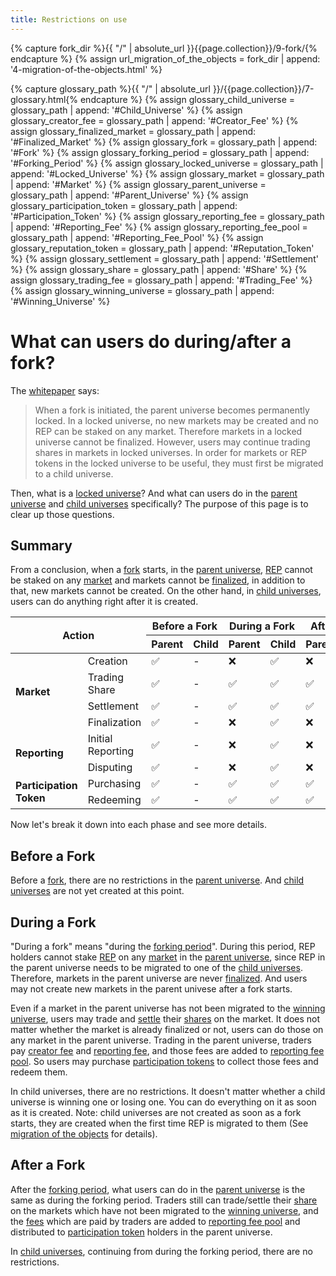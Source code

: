 ```yaml
---
title: Restrictions on use
---
```


{% capture fork_dir %}{{ "/" | absolute_url }}{{page.collection}}/9-fork/{% endcapture %}
{% assign url_migration_of_the_objects = fork_dir | append: '4-migration-of-the-objects.html' %}

{% capture glossary_path %}{{ "/" | absolute_url }}/{{page.collection}}/7-glossary.html{% endcapture %}
{% assign glossary_child_universe = glossary_path | append: '#Child_Universe' %}
{% assign glossary_creator_fee = glossary_path | append: '#Creator_Fee' %}
{% assign glossary_finalized_market = glossary_path | append: '#Finalized_Market' %}
{% assign glossary_fork = glossary_path | append: '#Fork' %}
{% assign glossary_forking_period = glossary_path | append: '#Forking_Period' %}
{% assign glossary_locked_universe = glossary_path | append: '#Locked_Universe' %}
{% assign glossary_market = glossary_path | append: '#Market' %}
{% assign glossary_parent_universe = glossary_path | append: '#Parent_Universe' %}
{% assign glossary_participation_token = glossary_path | append: '#Participation_Token' %}
{% assign glossary_reporting_fee = glossary_path | append: '#Reporting_Fee' %}
{% assign glossary_reporting_fee_pool = glossary_path | append: '#Reporting_Fee_Pool' %}
{% assign glossary_reputation_token = glossary_path | append: '#Reputation_Token' %}
{% assign glossary_settlement = glossary_path | append: '#Settlement' %}
{% assign glossary_share = glossary_path | append: '#Share' %}
{% assign glossary_trading_fee = glossary_path | append: '#Trading_Fee' %}
{% assign glossary_winning_universe = glossary_path | append: '#Winning_Universe' %}

# What can users do during/after a fork?
The [whitepaper](https://github.com/AugurProject/whitepaper/blob/master/v2/english/augur-whitepaper-v2.pdf) says:

> When a fork is initiated, the parent universe becomes permanently locked. In a locked universe, no new markets may be created and no REP can be staked on any market. Therefore markets in a locked universe cannot be finalized. However, users may continue trading shares in markets in locked universes. In order for markets or REP tokens in the locked universe to be useful, they must first be migrated to a child universe.

Then, what is a [locked universe]({{glossary_locked_universe}})? And what can users do in the [parent universe]({{glossary_parent_universe}}) and [child universes]({{glossary_child_universe}}) specifically? The purpose of this page is to clear up those questions.

## Summary
From a conclusion, when a [fork]({{glossary_fork}}) starts, in the [parent universe]({{glossary_parent_universe}}), [REP]({{glossary_reputation_token}}) cannot be staked on any [market]({{glossary_market}}) and markets cannot be [finalized]({{glossary_finalized_market}}), in addition to that, new markets cannot be created. On the other hand, in [child universes]({{glossary_child_universe}}), users can do anything right after it is created.
<table>
  <thead>
    <tr>
      <th rowspan="2" colspan="2" class="center">Action</th>
      <th rowspan="1" colspan="2" class="center">Before a Fork</th>
      <th rowspan="1" colspan="2" class="center">During a Fork</th>
      <th rowspan="1" colspan="2" class="center">After a Fork</th>
    </tr>
    <tr>
      <th rowspan="1" colspan="1" class="center">Parent</th>
      <th rowspan="1" colspan="1" class="center">Child</th>
      <th rowspan="1" colspan="1" class="center">Parent</th>
      <th rowspan="1" colspan="1" class="center">Child</th>
      <th rowspan="1" colspan="1" class="center">Parent</th>
      <th rowspan="1" colspan="1" class="center">Child</th>
    </tr>
  </thead>
  <tbody>
    <tr>
      <td rowspan="4" colspan="1"><b>Market</b></td>
      <td rowspan="1" colspan="1">Creation</td>
      <td rowspan="1" colspan="1" class="center">✅</td>
      <td rowspan="1" colspan="1" class="center">-</td>
      <td rowspan="1" colspan="1" class="center">❌</td>
      <td rowspan="1" colspan="1" class="center">✅</td>
      <td rowspan="1" colspan="1" class="center">❌</td>
      <td rowspan="1" colspan="1" class="center">✅</td>
    </tr>
    <tr>
      <td rowspan="1" colspan="1" >Trading Share</td>
      <td rowspan="1" colspan="1" class="center">✅</td>
      <td rowspan="1" colspan="1" class="center">-</td>
      <td rowspan="1" colspan="1" class="center">✅</td>
      <td rowspan="1" colspan="1" class="center">✅</td>
      <td rowspan="1" colspan="1" class="center">✅</td>
      <td rowspan="1" colspan="1" class="center">✅</td>
    </tr>
    <tr>
      <td rowspan="1" colspan="1">Settlement</td>
      <td rowspan="1" colspan="1" class="center">✅</td>
      <td rowspan="1" colspan="1" class="center">-</td>
      <td rowspan="1" colspan="1" class="center">✅</td>
      <td rowspan="1" colspan="1" class="center">✅</td>
      <td rowspan="1" colspan="1" class="center">✅</td>
      <td rowspan="1" colspan="1" class="center">✅</td>
    </tr>
    <tr>
      <td rowspan="1" colspan="1">Finalization</td>
      <td rowspan="1" colspan="1" class="center">✅</td>
      <td rowspan="1" colspan="1" class="center">-</td>
      <td rowspan="1" colspan="1" class="center">❌</td>
      <td rowspan="1" colspan="1" class="center">✅</td>
      <td rowspan="1" colspan="1" class="center">❌</td>
      <td rowspan="1" colspan="1" class="center">✅</td>
    </tr>
    <tr>
      <td rowspan="2" colspan="1"><b>Reporting</b></td>
      <td rowspan="1" colspan="1">Initial Reporting</td>
      <td rowspan="1" colspan="1" class="center">✅</td>
      <td rowspan="1" colspan="1" class="center">-</td>
      <td rowspan="1" colspan="1" class="center">❌</td>
      <td rowspan="1" colspan="1" class="center">✅</td>
      <td rowspan="1" colspan="1" class="center">❌</td>
      <td rowspan="1" colspan="1" class="center">✅</td>
    </tr>
    <tr>
      <td rowspan="1" colspan="1">Disputing</td>
      <td rowspan="1" colspan="1" class="center">✅</td>
      <td rowspan="1" colspan="1" class="center">-</td>
      <td rowspan="1" colspan="1" class="center">❌</td>
      <td rowspan="1" colspan="1" class="center">✅</td>
      <td rowspan="1" colspan="1" class="center">❌</td>
      <td rowspan="1" colspan="1" class="center">✅</td>
    </tr>
    <tr>
      <td rowspan="2" colspan="1"><b>Participation Token</b></td>
      <td rowspan="1" colspan="1">Purchasing</td>
      <td rowspan="1" colspan="1" class="center">✅</td>
      <td rowspan="1" colspan="1" class="center">-</td>
      <td rowspan="1" colspan="1" class="center">✅</td>
      <td rowspan="1" colspan="1" class="center">✅</td>
      <td rowspan="1" colspan="1" class="center">✅</td>
      <td rowspan="1" colspan="1" class="center">✅</td>
    </tr>
    <tr>
      <td rowspan="1" colspan="1">Redeeming</td>
      <td rowspan="1" colspan="1" class="center">✅</td>
      <td rowspan="1" colspan="1" class="center">-</td>
      <td rowspan="1" colspan="1" class="center">✅</td>
      <td rowspan="1" colspan="1" class="center">✅</td>
      <td rowspan="1" colspan="1" class="center">✅</td>
      <td rowspan="1" colspan="1" class="center">✅</td>
    </tr>
  </tbody>
</table>

Now let's break it down into each phase and see more details.

## Before a Fork
Before a [fork]({{glossary_fork}}), there are no restrictions in the [parent universe]({{glossary_parent_universe}}). And [child universes]({{glossary_child_universe}}) are not yet created at this point.

## During a Fork
"During a fork" means "during the [forking period]({{glossary_forking_period}})". During this period, REP holders cannot stake [REP]({{glossary_reputation_token}}) on any [market]({{glossary_market}}) in the [parent universe]({{glossary_parent_universe}}), since REP in the parent universe needs to be migrated to one of the [child universes]({{glossary_child_universe}}). Therefore, markets in the parent universe are never [finalized]({{glossary_finalized_market}}). And users may not create new markets in the parent univese after a fork starts.

Even if a market in the parent universe has not been migrated to the [winning universe]({{glossary_winning_universe}}), users may trade and [settle]({{glossary_settlement}}) their [shares]({{glossary_share}}) on the market. It does not matter whether the market is already finalized or not, users can do those on any market in the parent universe. Trading in the parent universe, traders pay [creator fee]({{glossary_creator_fee}}) and [reporting fee]({{glossary_reporting_fee}}), and those fees are added to [reporting fee pool]({{glossary_reporting_fee_pool}}). So users may purchase [participation tokens]({{glossary_participation_token}}) to collect those fees and redeem them.

In child universes, there are no restrictions. It doesn't matter whether a child universe is winning one or losing one. You can do everything on it as soon as it is created.  Note: child universes are not created as soon as a fork starts, they are created when the first time REP is migrated to them (See [migration of the objects]({{url_migration_of_the_objects}}#forking-market) for details).

## After a Fork
After the [forking period]({{glossary_forking_period}}), what users can do in the [parent universe]({{glossary_parent_universe}}) is the same as during the forking period. Traders still can trade/settle their [share]({{glossary_share}}) on the markets which have not been migrated to the [winning universe]({{glossary_winning_universe}}), and the [fees]({{glossary_trading_fee}}) which are paid by traders are added to [reporting fee pool]({{glossary_reporting_fee_pool}}) and distributed to [participation token]({{glossary_participation_token}}) holders in the parent universe.

In [child universes]({{glossary_child_universe}}), continuing from during the forking period, there are no restrictions.
